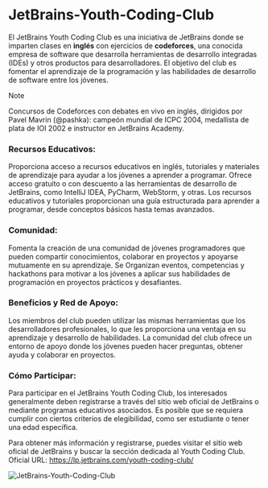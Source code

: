 # JetBrains-Youth-Coding-Club

El JetBrains Youth Coding Club es una iniciativa de JetBrains donde se imparten clases en **inglés** con ejercicios de **codeforces**, una conocida empresa de software que desarrolla herramientas de desarrollo integradas (IDEs) y otros productos para desarrolladores.
El objetivo del club es fomentar el aprendizaje de la programación y las habilidades de desarrollo de software entre los jóvenes.

> [!NOTE]
> Concursos de Codeforces con debates en vivo en inglés, dirigidos por Pavel Mavrin (@pashka): campeón mundial de ICPC 2004, medallista de plata de IOI 2002 e instructor en JetBrains Academy.

### Recursos Educativos:
Proporciona acceso a recursos educativos en inglés, tutoriales y materiales de aprendizaje para ayudar a los jóvenes a aprender a programar.
Ofrece acceso gratuito o con descuento a las herramientas de desarrollo de JetBrains, como IntelliJ IDEA, PyCharm, WebStorm, y otras.
Los recursos educativos y tutoriales proporcionan una guía estructurada para aprender a programar, desde conceptos básicos hasta temas avanzados.

### Comunidad:
Fomenta la creación de una comunidad de jóvenes programadores que pueden compartir conocimientos, colaborar en proyectos y apoyarse mutuamente en su aprendizaje.
Se Organizan eventos, competencias y hackathons para motivar a los jóvenes a aplicar sus habilidades de programación en proyectos prácticos y desafiantes.

### Beneficios y Red de Apoyo: 
Los miembros del club pueden utilizar las mismas herramientas que los desarrolladores profesionales, lo que les proporciona una ventaja en su aprendizaje y desarrollo de habilidades.
La comunidad del club ofrece un entorno de apoyo donde los jóvenes pueden hacer preguntas, obtener ayuda y colaborar en proyectos.

### Cómo Participar:
Para participar en el JetBrains Youth Coding Club, los interesados generalmente deben registrarse a través del sitio web oficial de JetBrains o mediante programas educativos asociados.
Es posible que se requiera cumplir con ciertos criterios de elegibilidad, como ser estudiante o tener una edad específica.

Para obtener más información y registrarse, puedes visitar el sitio web oficial de JetBrains y buscar la sección dedicada al Youth Coding Club.
Oficial URL: https://lp.jetbrains.com/youth-coding-club/

![JetBrains-Youth-Coding-Club](https://github.com/user-attachments/assets/688fb9c9-c8a7-4323-8d8a-f745765ac646)
